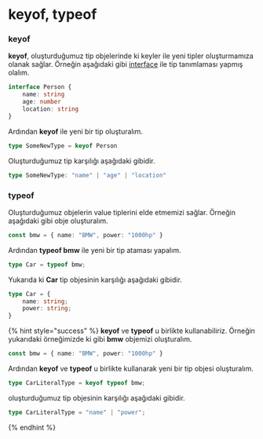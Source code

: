 # keyof, typeof

### keyof

**keyof**, oluşturduğumuz tip objelerinde ki keyler ile yeni tipler oluşturmamıza olanak sağlar. Örneğin aşağıdaki gibi [interface](interfaces.md) ile tip tanımlaması yapmış olalım.

```typescript
interface Person {
    name: string
    age: number
    location: string
}
```

Ardından **keyof** ile yeni bir tip oluşturalım.

```typescript
type SomeNewType = keyof Person
```

Oluşturduğumuz tip karşılığı aşağıdaki gibidir.

```typescript
type SomeNewType: "name" | "age" | "location"
```

### typeof

Oluşturduğumuz objelerin value tiplerini elde etmemizi sağlar. Örneğin aşağıdaki gibi obje oluşturalım.

```typescript
const bmw = { name: "BMW", power: "1000hp" }
```

Ardından **typeof bmw** ile yeni bir tip ataması yapalım.

```typescript
type Car = typeof bmw;
```

Yukarıda ki **Car** tip objesinin karşılığı aşağıdaki gibidir.

```typescript
type Car = {
    name: string;
    power: string;
}
```

{% hint style="success" %}
**keyof** ve **typeof** u birlikte kullanabiliriz. Örneğin yukarıdaki örneğimizde ki gibi **bmw** objemizi oluşturalım.

```typescript
const bmw = { name: "BMW", power: "1000hp" }
```

Ardından **keyof** ve **typeof** u birlikte kullanarak yeni bir tip objesi oluşturalım.

```typescript
type CarLiteralType = keyof typeof bmw;
```

oluşturduğumuz tip objesinin karşılığı aşağıdaki gibidir.

```typescript
type CarLiteralType = "name" | "power";
```

 
{% endhint %}

 

